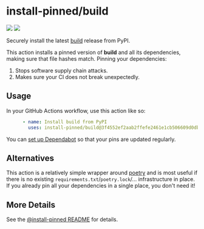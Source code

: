 
# install-pinned/build
<!-- !!!!!!!!!!!!!!!!!!!!!!!!!!!!!!!!!!!!!!!!!!!!!!!!!!! -->
<!-- ⚠️auto-generated from init.py, do not edit manually ⚠️-->
<!-- !!!!!!!!!!!!!!!!!!!!!!!!!!!!!!!!!!!!!!!!!!!!!!!!!!! -->

![](https://shields.io/badge/python-%3E=3.8-blue)
![](https://shields.io/badge/runner%20os-Windows%20%7C%20Linux%20%7C%20macOS-blue)

Securely install the latest [build](https://pypi.org/project/build/) release from PyPI.

This action installs a pinned version of **build** and all its dependencies,         making sure that file hashes match. Pinning your dependencies:

 1. Stops software supply chain attacks.
 2. Makes sure your CI does not break unexpectedly.

## Usage

In your GitHub Actions workflow, use this action like so:

```yaml
      - name: Install build from PyPI
        uses: install-pinned/build@3f4552ef2aab2ffefe2461e1cb506609d0dbf07a  # 0.10.0
```

You can [set up Dependabot](https://docs.github.com/en/code-security/dependabot/working-with-dependabot/keeping-your-actions-up-to-date-with-dependabot#example-dependabotyml-file-for-github-actions)
so that your pins are updated regularly.

## Alternatives

This action is a relatively simple wrapper around [poetry](https://python-poetry.org/)         and is most useful if there is no existing `requirements.txt`/`poetry.lock`/... infrastructure in place.         If you already pin all your dependencies in a single place, you don't need it!

## More Details

See the [@install-pinned README](https://github.com/install-pinned) for details.
